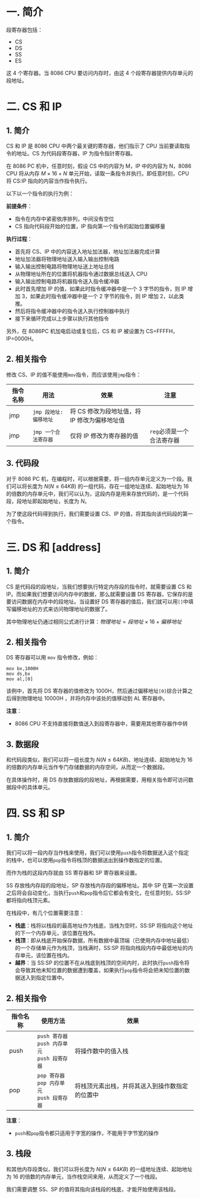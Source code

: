 # 一. 简介

段寄存器包括：

- CS
- DS
- SS
- ES

这 4 个寄存器。当 8086 CPU 要访问内存时，由这 4 个段寄存器提供内存单元的段地址。



# 二. CS 和 IP

## 1. 简介

CS 和 IP 是 8086 CPU 中两个最关键的寄存器，他们指示了 CPU 当前要读取指令的地址。CS 为代码段寄存器，IP 为指令指针寄存器。

在 8086 PC 机中，任意时刻，假设 CS 中的内容为 M，IP 中的内容为 N，8086 CPU 将从内存 $M\times 16+N$ 单元开始，读取一条指令并执行。即任意时刻，CPU 将 CS:IP 指向的内容当作指令执行。

以下以一个指令的执行为例：

**前提条件**：

- 指令在内存中紧密依序排列，中间没有空位
- CS 指向代码段开始的位置，IP 指向第一个指令的起始位置偏移量

**执行过程**：

- 首先将 CS、IP 中的内容送入地址加法器，地址加法器完成计算
- 地址加法器将物理地址送入输入输出控制电路
- 输入输出控制电路将物理地址送上地址总线
- 从物理地址所在的位置将机器指令通过数据总线送入 CPU
- 输入输出控制电路将机器指令送入指令缓冲器
- 此时首先增加 IP 的值，如果此时指令缓冲器中是一个 3 字节的指令，则 IP 增加 3，如果此时指令缓冲器中是一个 2 字节的指令，则 IP 增加 2，以此类推。
- 然后将指令缓冲器中的指令送入执行控制器中执行
- 接下来循环完成以上步骤以执行其他指令

另外，在 8086PC 机加电启动或复位后，CS 和 IP 被设置为 CS=FFFFH，IP=0000H。



## 2. 相关指令

修改 CS、IP 的值不能使用`mov`指令，而应该使用`jmp`指令：

| 指令名称 | 用法                  | 效果                                         | 注意                      |
| -------- | --------------------- | -------------------------------------------- | ------------------------- |
| jmp      | `jmp 段地址:偏移地址` | 将 CS 修改为段地址值，将 IP 修改为偏移地址值 |                           |
| jmp      | `jmp 一个合法寄存器`  | 仅将 IP 修改为寄存器的值                     | `reg`必须是一个合法寄存器 |



## 3. 代码段

对于 8086 PC 机，在编程时，可以根据需要，将一组内存单元定义为一个段。我们可以将长度为 $N(N\leqslant 64KB)$ 的一组代码，存在一组地址连续、起始地址为 16 的倍数的内存单元中，我们可以认为，这段内存是用来存放代码的，是一个代码段，段地址即起始地址，长度为 $N$。

为了使这段代码得到执行，我们需要设置 CS、IP 的值，将其指向该代码段的第一个指令。



# 三. DS 和 [address]

## 1. 简介

 CS 是代码段的段地址，当我们想要执行特定内存段的指令时，就需要设置 CS 和 IP。而如果我们想要访问内存中的数据，那么就需要设置 DS 寄存器，它保存的是要访问数据在内存中的段地址。当设置好 DS 寄存器的值后，我们就可以用`[]`中填写偏移地址的方式来访问物理地址的数据了。

其中物理地址仍通过相同公式进行计算：$物理地址=段地址\times 16+偏移地址$



## 2. 相关指令

DS 寄存器可以用 `mov` 指令修改，例如：

```assembly
mov bx,1000H
mov ds,bx
mov al,[0]
```

该例中，首先将 DS 寄存器的值修改为 1000H，然后通过偏移地址`[0]`综合计算之后得到物理地址 10000H ，并将内存中该处的值移动到 AL 寄存器中。

**注意**：

- 8086 CPU 不支持直接将数值送入到段寄存器中，需要用其他寄存器作中转



## 3. 数据段

和代码段类似，我们可以将一组长度为 $N(N\leqslant 64KB)$、地址连续、起始地址为 16 的倍数的内存单元当作专门存储数据的内存空间，从而定一个数据段。

在具体操作时，用 DS 存放数据段的段地址，再根据需要，用相关指令即可访问数据段中的具体单元。



# 四. SS 和 SP

## 1. 简介

我们可以将一段内存当作栈来使用，我们可以使用`push`指令将数据送入这个指定的栈中，也可以使用`pop`指令将栈顶的数据送出到操作数指定的位置。

而作为栈的这段内存就由 SS 寄存器和 SP 寄存器来设置。

SS 存放栈内存段的段地址，SP 存放栈内存段的偏移地址。其中 SP 在第一次设置之后将会自动变化，当执行`push`和`pop`指令后它都会有变化，在任意时刻，SS:SP 都将指向栈顶元素。

在栈段中，有几个位置需要注意：

- **栈底**：栈将以栈段的最高地址作为栈底，当栈为空时，SS:SP 将指向这个地址的下一个内存单元，该位置在栈外。
- **栈顶**：即从栈底开始保存数据，所有数据中最顶端（已使用内存中地址最低）的一个存储单元作为栈顶，当栈满时，SS:SP 将指向栈段内存中最低地址的内存单元，该位置在栈内。
- **越界**：当 SS:SP 的位置不在从栈底到栈顶的空间内时，此时执行`push`指令将会导致其他未知位置的数据遭到覆盖，如果执行`pop`指令将会把未知位置的数据送入到指定位置中。



## 2. 相关指令

| 指令名称 | 使用方法                                                | 效果                                           |
| -------- | ------------------------------------------------------- | ---------------------------------------------- |
| push     | `push 寄存器`<br />`push 内存单元`<br />`push 段寄存器` | 将操作数中的值入栈                             |
| pop      | `pop 寄存器`<br />`pop 内存单元`<br />`push 段寄存器`   | 将栈顶元素出栈，并将其送入到操作数指定的位置中 |

**注意**：

- `push`和`pop`指令都只适用于字宽的操作，不能用于字节宽的操作



## 3. 栈段

和其他内存段类似，我们可以将长度为 $N(N\leqslant 64KB)$ 的一组地址连续、起始地址为 16 的倍数的内存单元，当作栈空间来用，从而定义了一个栈段。

我们需要调整 SS、SP 的值将其指向该栈段的栈底，才能开始使用该栈段。